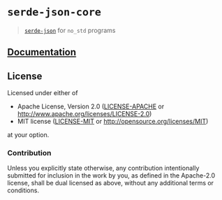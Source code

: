 # `serde-json-core`

> [`serde-json`] for `no_std` programs

[`serde-json`]: https://crates.io/crates/serde_json

## [Documentation](https://docs.rs/serde-json-core)

## License

Licensed under either of

- Apache License, Version 2.0 ([LICENSE-APACHE](LICENSE-APACHE) or
  http://www.apache.org/licenses/LICENSE-2.0)
- MIT license ([LICENSE-MIT](LICENSE-MIT) or http://opensource.org/licenses/MIT)

at your option.

### Contribution

Unless you explicitly state otherwise, any contribution intentionally submitted
for inclusion in the work by you, as defined in the Apache-2.0 license, shall be
dual licensed as above, without any additional terms or conditions.
